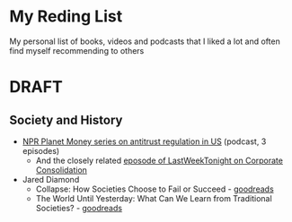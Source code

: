 # My Reding List
My personal list of books, videos and podcasts that I liked a lot and often find myself recommending to others

# DRAFT


## Society and History

 - [NPR Planet Money series on antitrust regulation in US](https://www.npr.org/sections/money/2019/03/20/704426033/antitrust-in-america) (podcast, 3 episodes)
   - And the closely related [eposode of LastWeekTonight on Corporate Consolidation](https://www.youtube.com/watch?v=00wQYmvfhn4)
 - Jared Diamond
   - Collapse: How Societies Choose to Fail or Succeed - [goodreads](https://www.goodreads.com/book/show/475.Collapse)
   - The World Until Yesterday: What Can We Learn from Traditional Societies? - [goodreads](https://www.goodreads.com/book/show/15766601-the-world-until-yesterday)
